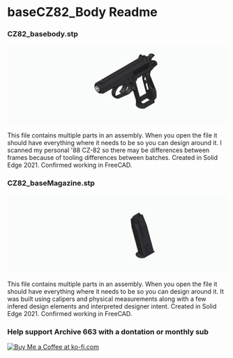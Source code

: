 # baseCZ82_Body Readme

### CZ82_basebody.stp

![CZ82_baseBody image](https://github.com/Archive-663/CZ82/blob/main/ASSETS/screenGrabs/CZ82_baseBody.jpg)

This file contains multiple parts in an assembly. When you open the file it should have everything where it needs to be so you can design around it. I scanned my personal '88 CZ-82 so there may be differences between frames because of tooling differences between batches. Created in Solid Edge 2021. Confirmed working in FreeCAD.

### CZ82_baseMagazine.stp

![CZ82_baseMagazine image](https://github.com/Archive-663/CZ82/blob/main/ASSETS/screenGrabs/CZ82_baseMagazine.jpg)

This file contains multiple parts in an assembly. When you open the file it should have everything where it needs to be so you can design around it. It was built using calipers and physical measurements along with a few infered design elements and interpreted designer intent. Created in Solid Edge 2021. Confirmed working in FreeCAD.

### Help support Archive 663 with a dontation or monthly sub

<a href='https://ko-fi.com/P5P3MHMSF' target='_blank'><img height='36' style='border:0px;height:36px;' src='https://storage.ko-fi.com/cdn/kofi2.png?v=3' border='0' alt='Buy Me a Coffee at ko-fi.com' /></a>
